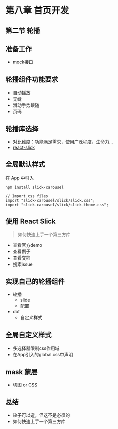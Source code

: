 # 第八章 首页开发

## 第二节 轮播

## 准备工作

- mock接口

## 轮播组件功能要求

- 自动播放
- 无缝
- 滑动手势跟随
- 页码

## 轮播库选择

- 对比维度：功能满足需求，使用广泛程度，生命力...
- [react-slick](https://www.npmjs.com/package/react-slick)

## 全局默认样式

在 App 中引入

```
npm install slick-carousel
 
// Import css files
import "slick-carousel/slick/slick.css";
import "slick-carousel/slick/slick-theme.css";
```

## 使用 React Slick

> 如何快速上手一个第三方库

- 查看官方demo
- 查看例子
- 查看文档
- 搜索issue

## 实现自己的轮播组件

- 轮播
  - slide
  - 配置
- dot
  - 自定义样式

## 全局自定义样式

- 多选择器限制css作用域
- 在App引入的global.css中声明

## mask 蒙层

- 切图 or CSS

## 总结

- 轮子可以造，但这不是必须的
- 如何快速上手一个第三方库